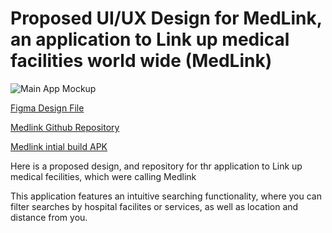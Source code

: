 # Proposed UI/UX Design for MedLink, an application to Link up medical facilities world wide (MedLink)

![Main App Mockup](https://user-images.githubusercontent.com/92654117/229570669-27be3d44-6d0b-4fad-a438-839379db8602.jpg)



[Figma Design File](https://www.figma.com/file/2XpR22cOaDDZGy8At1Q5xd/Mboa-Lab-Data-Collection--Tool?node-id=87%3A2&t=7k8SY8rpnJzCoowq-1)

[Medlink Github Repository](https://github.com/nlewin20/medlink_mboalab)

[Medlink intial build APK](https://drive.google.com/file/d/11LVuUzBwz4y45AgG41zLgcaNoFd7GYw0/view?usp=sharing)




Here is a proposed design, and repository for thr application to Link up medical fecilities, which were calling Medlink

This application features an intuitive searching functionality, where you can filter searches by hospital facilites or services, as well as location and distance from you.
